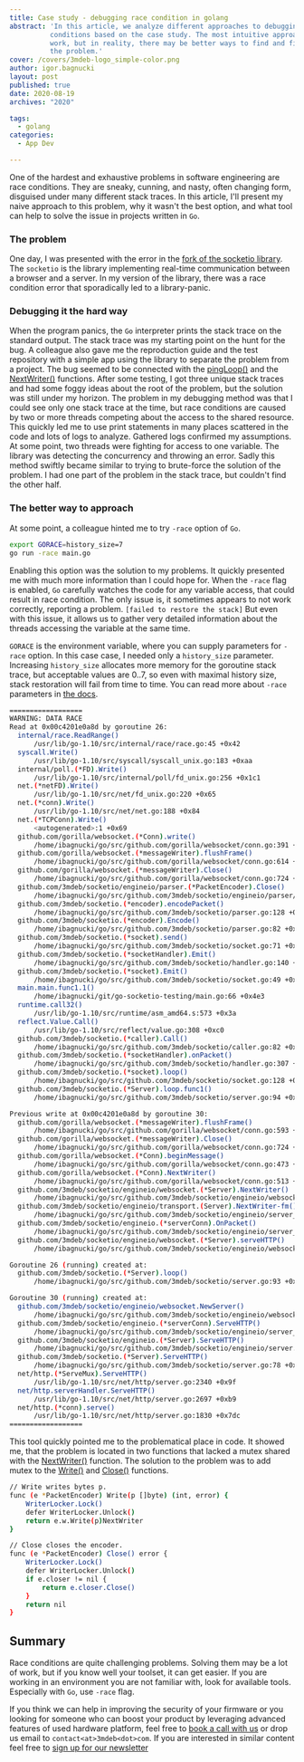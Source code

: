 ```yaml
---
title: Case study - debugging race condition in golang
abstract: 'In this article, we analyze different approaches to debugging race
          conditions based on the case study. The most intuitive approach can
          work, but in reality, there may be better ways to find and fix
          the problem.'
cover: /covers/3mdeb-logo_simple-color.png
author: igor.bagnucki
layout: post
published: true
date: 2020-08-19
archives: "2020"

tags:
  - golang
categories:
  - App Dev

---
```


One of the hardest and exhaustive problems in software engineering are race
conditions. They are sneaky, cunning, and nasty, often changing form, disguised
under many different stack traces. In this article, I'll present my naive
approach to this problem, why it wasn't the best option, and what tool can help
to solve the issue in projects written in `Go`.

### The problem

One day, I was presented with the error in the
[fork of the socketio library](https://github.com/3mdeb/socketio). The
`socketio` is the library implementing real-time communication between a browser
and a server. In my version of the library, there was a race condition error
that sporadically led to a library-panic.

### Debugging it the hard way

When the program panics, the `Go` interpreter prints the stack trace on the
standard output. The stack trace was my starting point on the hunt for the bug.
A colleague also gave me the reproduction guide and the test repository with a
simple app using the library to separate the problem from a project. The bug
seemed to be connected with the
[pingLoop()](https://github.com/3mdeb/socketio/blob/5e3badd8466ad335885957abcfdd1cc7aa8fe554/engineio/server_conn.go#L356)
and the
[NextWriter()](https://github.com/3mdeb/socketio/blob/5e3badd8466ad335885957abcfdd1cc7aa8fe554/engineio/websocket/server.go#L57)
functions. After some testing, I got three unique stack traces and had some
foggy ideas about the root of the problem, but the solution was still under my
horizon. The problem in my debugging method was that I could see only one stack
trace at the time, but race conditions are caused by two or more threads
competing about the access to the shared resource. This quickly led me to use
print statements in many places scattered in the code and lots of logs to
analyze. Gathered logs confirmed my assumptions. At some point, two threads were
fighting for access to one variable. The library was detecting the concurrency
and throwing an error. Sadly this method swiftly became similar to trying to
brute-force the solution of the problem. I had one part of the problem in the
stack trace, but couldn't find the other half.

### The better way to approach

At some point, a colleague hinted me to try `-race` option of `Go`.

```bash
export GORACE=history_size=7
go run -race main.go
```

Enabling this option was the solution to my problems. It quickly presented me
with much more information than I could hope for. When the `-race` flag is
enabled, `Go` carefully watches the code for any variable access, that could
result in race condition. The only issue is, it sometimes appears to not work
correctly, reporting a problem. `[failed to restore the stack]` But even with
this issue, it allows us to gather very detailed information about the threads
accessing the variable at the same time.

`GORACE` is the environment variable, where you can supply parameters for
`-race` option. In this case case, I needed only a `history_size` parameter.
Increasing `history_size` allocates more memory for the goroutine stack trace,
but acceptable values are 0..7, so even with maximal history size, stack
restoration will fail from time to time. You can read more about `-race`
parameters in
[the docs](https://golang.org/doc/articles/race_detector.html#Options).

```bash
==================
WARNING: DATA RACE
Read at 0x00c4201e0a8d by goroutine 26:
  internal/race.ReadRange()
      /usr/lib/go-1.10/src/internal/race/race.go:45 +0x42
  syscall.Write()
      /usr/lib/go-1.10/src/syscall/syscall_unix.go:183 +0xaa
  internal/poll.(*FD).Write()
      /usr/lib/go-1.10/src/internal/poll/fd_unix.go:256 +0x1c1
  net.(*netFD).Write()
      /usr/lib/go-1.10/src/net/fd_unix.go:220 +0x65
  net.(*conn).Write()
      /usr/lib/go-1.10/src/net/net.go:188 +0x84
  net.(*TCPConn).Write()
      <autogenerated>:1 +0x69
  github.com/gorilla/websocket.(*Conn).write()
      /home/ibagnucki/go/src/github.com/gorilla/websocket/conn.go:391 +0x19f
  github.com/gorilla/websocket.(*messageWriter).flushFrame()
      /home/ibagnucki/go/src/github.com/gorilla/websocket/conn.go:614 +0x87b
  github.com/gorilla/websocket.(*messageWriter).Close()
      /home/ibagnucki/go/src/github.com/gorilla/websocket/conn.go:724 +0xba
  github.com/3mdeb/socketio/engineio/parser.(*PacketEncoder).Close()
      /home/ibagnucki/go/src/github.com/3mdeb/socketio/engineio/parser/packet.go:114 +0x68
  github.com/3mdeb/socketio.(*encoder).encodePacket()
      /home/ibagnucki/go/src/github.com/3mdeb/socketio/parser.go:128 +0x658
  github.com/3mdeb/socketio.(*encoder).Encode()
      /home/ibagnucki/go/src/github.com/3mdeb/socketio/parser.go:82 +0xc8
  github.com/3mdeb/socketio.(*socket).send()
      /home/ibagnucki/go/src/github.com/3mdeb/socketio/socket.go:71 +0x22d
  github.com/3mdeb/socketio.(*socketHandler).Emit()
      /home/ibagnucki/go/src/github.com/3mdeb/socketio/handler.go:140 +0x3ec
  github.com/3mdeb/socketio.(*socket).Emit()
      /home/ibagnucki/go/src/github.com/3mdeb/socketio/socket.go:49 +0xa5
  main.main.func1.1()
      /home/ibagnucki/git/go-socketio-testing/main.go:66 +0x4e3
  runtime.call32()
      /usr/lib/go-1.10/src/runtime/asm_amd64.s:573 +0x3a
  reflect.Value.Call()
      /usr/lib/go-1.10/src/reflect/value.go:308 +0xc0
  github.com/3mdeb/socketio.(*caller).Call()
      /home/ibagnucki/go/src/github.com/3mdeb/socketio/caller.go:82 +0x502
  github.com/3mdeb/socketio.(*socketHandler).onPacket()
      /home/ibagnucki/go/src/github.com/3mdeb/socketio/handler.go:307 +0x532
  github.com/3mdeb/socketio.(*socket).loop()
      /home/ibagnucki/go/src/github.com/3mdeb/socketio/socket.go:128 +0x3f7
  github.com/3mdeb/socketio.(*Server).loop.func1()
      /home/ibagnucki/go/src/github.com/3mdeb/socketio/server.go:94 +0x38

Previous write at 0x00c4201e0a8d by goroutine 30:
  github.com/gorilla/websocket.(*messageWriter).flushFrame()
      /home/ibagnucki/go/src/github.com/gorilla/websocket/conn.go:593 +0xaec
  github.com/gorilla/websocket.(*messageWriter).Close()
      /home/ibagnucki/go/src/github.com/gorilla/websocket/conn.go:724 +0xba
  github.com/gorilla/websocket.(*Conn).beginMessage()
      /home/ibagnucki/go/src/github.com/gorilla/websocket/conn.go:473 +0x452
  github.com/gorilla/websocket.(*Conn).NextWriter()
      /home/ibagnucki/go/src/github.com/gorilla/websocket/conn.go:513 +0xa4
  github.com/3mdeb/socketio/engineio/websocket.(*Server).NextWriter()
      /home/ibagnucki/go/src/github.com/3mdeb/socketio/engineio/websocket/server.go:65 +0xd7
  github.com/3mdeb/socketio/engineio/transport.(Server).NextWriter-fm()
      /home/ibagnucki/go/src/github.com/3mdeb/socketio/engineio/server_conn.go:207 +0x6b
  github.com/3mdeb/socketio/engineio.(*serverConn).OnPacket()
      /home/ibagnucki/go/src/github.com/3mdeb/socketio/engineio/server_conn.go:219 +0x228
  github.com/3mdeb/socketio/engineio/websocket.(*Server).serveHTTP()
      /home/ibagnucki/go/src/github.com/3mdeb/socketio/engineio/websocket/server.go:99 +0x11f

Goroutine 26 (running) created at:
  github.com/3mdeb/socketio.(*Server).loop()
      /home/ibagnucki/go/src/github.com/3mdeb/socketio/server.go:93 +0xfc

Goroutine 30 (running) created at:
  github.com/3mdeb/socketio/engineio/websocket.NewServer()
      /home/ibagnucki/go/src/github.com/3mdeb/socketio/engineio/websocket/server.go:48 +0x187
  github.com/3mdeb/socketio/engineio.(*serverConn).ServeHTTP()
      /home/ibagnucki/go/src/github.com/3mdeb/socketio/engineio/server_conn.go:185 +0x23d
  github.com/3mdeb/socketio/engineio.(*Server).ServeHTTP()
      /home/ibagnucki/go/src/github.com/3mdeb/socketio/engineio/server.go:148 +0x291
  github.com/3mdeb/socketio.(*Server).ServeHTTP()
      /home/ibagnucki/go/src/github.com/3mdeb/socketio/server.go:78 +0x6c
  net/http.(*ServeMux).ServeHTTP()
      /usr/lib/go-1.10/src/net/http/server.go:2340 +0x9f
  net/http.serverHandler.ServeHTTP()
      /usr/lib/go-1.10/src/net/http/server.go:2697 +0xb9
  net/http.(*conn).serve()
      /usr/lib/go-1.10/src/net/http/server.go:1830 +0x7dc
==================
```

This tool quickly pointed me to the problematical place in code. It showed me,
that the problem is located in two functions that lacked a mutex shared with the
[NextWriter()](https://github.com/3mdeb/socketio/blob/5e3badd8466ad335885957abcfdd1cc7aa8fe554/engineio/websocket/server.go#L57)
function. The solution to the problem was to add mutex to the
[Write()](https://github.com/3mdeb/socketio/blob/5e3badd8466ad335885957abcfdd1cc7aa8fe554/engineio/parser/packet.go#L107)
and
[Close()](https://github.com/3mdeb/socketio/blob/5e3badd8466ad335885957abcfdd1cc7aa8fe554/engineio/parser/packet.go#L112)
functions.

```bash
// Write writes bytes p.
func (e *PacketEncoder) Write(p []byte) (int, error) {
    WriterLocker.Lock()
    defer WriterLocker.Unlock()
    return e.w.Write(p)NextWriter
}

// Close closes the encoder.
func (e *PacketEncoder) Close() error {
    WriterLocker.Lock()
    defer WriterLocker.Unlock()
    if e.closer != nil {
        return e.closer.Close()
    }
    return nil
}
```

## Summary

Race conditions are quite challenging problems. Solving them may be a lot of
work, but if you know well your toolset, it can get easier. If you are working
in an environment you are not familiar with, look for available tools.
Especially with `Go`, use `-race` flag.

If you think we can help in improving the security of your firmware or you
looking for someone who can boost your product by leveraging advanced features
of used hardware platform, feel free to
[book a call with us](https://cloud.3mdeb.com/index.php/apps/calendar/appointment/n7T65toSaD9t) or
drop us email to `contact<at>3mdeb<dot>com`. If you are interested in similar
content feel free to [sign up for our newsletter](https://3mdeb.com/subscribe/3mdeb_newsletter.html)

